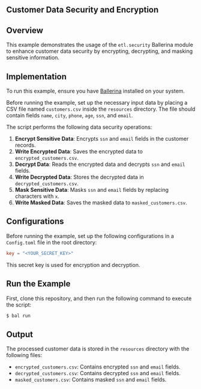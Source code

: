 ## Customer Data Security and Encryption

## Overview

This example demonstrates the usage of the `etl.security` Ballerina module to enhance customer data security by encrypting, decrypting, and masking sensitive information.

## Implementation

To run this example, ensure you have [Ballerina](https://ballerina.io/downloads/) installed on your system.

Before running the example, set up the necessary input data by placing a CSV file named `customers.csv` inside the `resources` directory. The file should contain fields `name`, `city`, `phone`, `age`, `ssn`, and `email`.

The script performs the following data security operations:

1. **Encrypt Sensitive Data**: Encrypts `ssn` and `email` fields in the customer records.
2. **Write Encrypted Data**: Saves the encrypted data to `encrypted_customers.csv`.
3. **Decrypt Data**: Reads the encrypted data and decrypts `ssn` and `email` fields.
4. **Write Decrypted Data**: Stores the decrypted data in `decrypted_customers.csv`.
5. **Mask Sensitive Data**: Masks `ssn` and `email` fields by replacing characters with `x`.
6. **Write Masked Data**: Saves the masked data to `masked_customers.csv`.

## Configurations

Before running the example, set up the following configurations in a `Config.toml` file in the root directory:

```toml
key = "<YOUR_SECRET_KEY>"
```

This secret key is used for encryption and decryption.

## Run the Example

First, clone this repository, and then run the following command to execute the script:

```sh
$ bal run
```

## Output

The processed customer data is stored in the `resources` directory with the following files:
- `encrypted_customers.csv`: Contains encrypted `ssn` and `email` fields.
- `decrypted_customers.csv`: Contains decrypted `ssn` and `email` fields.
- `masked_customers.csv`: Contains masked `ssn` and `email` fields.

```
